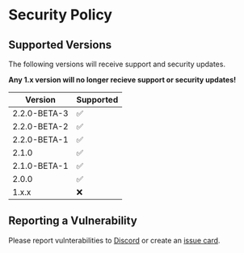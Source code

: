 # Security Policy

## Supported Versions

The following versions will receive support and security updates.

**Any 1.x version will no longer recieve support or security updates!**

| Version | Supported          |
| ------- | ------------------ |
| 2.2.0-BETA-3 | ✅ |
| 2.2.0-BETA-2 | ✅ |
| 2.2.0-BETA-1 | ✅ |
|2.1.0 | ✅ |
| 2.1.0-BETA-1 | ✅ |
|  2.0.0   | :white_check_mark: |
| 1.x.x   | :x: |

## Reporting a Vulnerability

Please report vulnterabilities to [Discord](https://discord.negative.games) or create
an [issue card](https://github.com/Negative-Games/Framework/issues).
